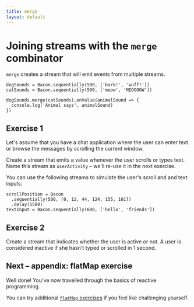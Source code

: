 ```yaml
---
title: merge
layout: default
---
```


# Joining streams with the `merge` combinator

`merge` creates a stream that will emit events from multiple streams.

    dogSounds = Bacon.sequentially(500, ['bark!', 'wuff!'])
    catSounds = Bacon.sequentially(500, ['meow', 'MEOOOOW'])

    dogSounds.merge(catSounds).onValue(animalSound => {
      console.log('Animal says', animalSound)
    })

## Exercise 1

Let's assume that you have a chat application where the user can enter text or
browse the messages by scrolling the current window.

Create a stream that emits a value whenever the user scrolls or types text. Name
this stream as `userActivity` – we'll re-use it in the next exercise.

You can use the following streams to simulate the user's scroll and and text
inputs:

    scrollPosition = Bacon
      .sequentially(500, [0, 12, 44, 124, 155, 101])
      .delay(1500)
    textInput = Bacon.sequentially(600, ['hello', 'friends'])

## Exercise 2

Create a stream that indicates whether the user is active or not. A user is
considered inactive if she hasn't typed or scrolled in 1 second.

## Next – appendix: flatMap exercise

Well done! You've now travelled through the basics of reactive programming.

You can try additional [`flatMap` exercises](flatMap-exercises.html) if you feel
like challenging yourself.
